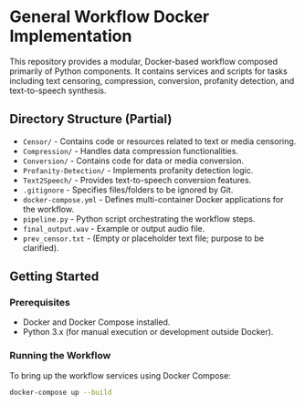 # General Workflow Docker Implementation

This repository provides a modular, Docker-based workflow composed primarily of Python components. It contains services and scripts for tasks including text censoring, compression, conversion, profanity detection, and text-to-speech synthesis.



## Directory Structure (Partial)

- `Censor/` - Contains code or resources related to text or media censoring.
- `Compression/` - Handles data compression functionalities.
- `Conversion/` - Contains code for data or media conversion.
- `Profanity-Detection/` - Implements profanity detection logic.
- `Text2Speech/` - Provides text-to-speech conversion features.
- `.gitignore` - Specifies files/folders to be ignored by Git.
- `docker-compose.yml` - Defines multi-container Docker applications for the workflow.
- `pipeline.py` - Python script orchestrating the workflow steps.
- `final_output.wav` - Example or output audio file.
- `prev_censor.txt` - (Empty or placeholder text file; purpose to be clarified).

## Getting Started

### Prerequisites

- Docker and Docker Compose installed.
- Python 3.x (for manual execution or development outside Docker).

### Running the Workflow

To bring up the workflow services using Docker Compose:

```bash
docker-compose up --build
